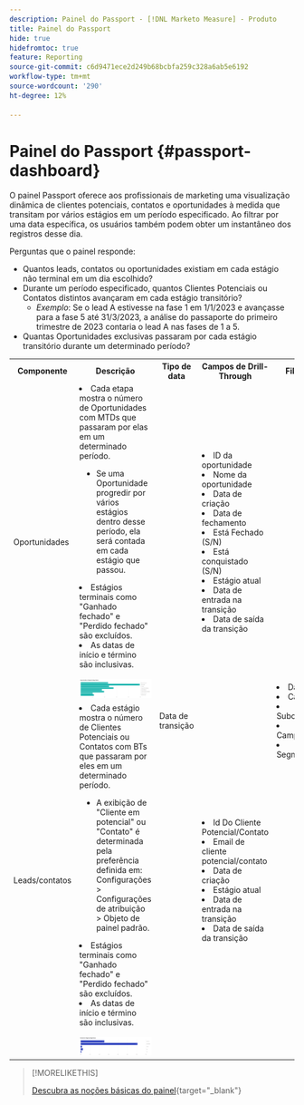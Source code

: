 ```yaml
---
description: Painel do Passport - [!DNL Marketo Measure] - Produto
title: Painel do Passport
hide: true
hidefromtoc: true
feature: Reporting
source-git-commit: c6d9471ece2d249b68bcbfa259c328a6ab5e6192
workflow-type: tm+mt
source-wordcount: '290'
ht-degree: 12%

---
```


# Painel do Passport {#passport-dashboard}

O painel Passport oferece aos profissionais de marketing uma visualização dinâmica de clientes potenciais, contatos e oportunidades à medida que transitam por vários estágios em um período especificado. Ao filtrar por uma data específica, os usuários também podem obter um instantâneo dos registros desse dia.

Perguntas que o painel responde:

* Quantos leads, contatos ou oportunidades existiam em cada estágio não terminal em um dia escolhido?
* Durante um período especificado, quantos Clientes Potenciais ou Contatos distintos avançaram em cada estágio transitório?
   * _Exemplo_: Se o lead A estivesse na fase 1 em 1/1/2023 e avançasse para a fase 5 até 31/3/2023, a análise do passaporte do primeiro trimestre de 2023 contaria o lead A nas fases de 1 a 5.
* Quantas Oportunidades exclusivas passaram por cada estágio transitório durante um determinado período?

<table style="table-layout:auto"> 
<tbody>
<tr> 
   <th>Componente</th> 
   <th>Descrição</th>
   <th>Tipo de data</th>
   <th>Campos de Drill-Through</th>
   <th>Filtros</th>
  </tr>
  <tr>
    <td>Oportunidades</td>
    <td><li>Cada etapa mostra o número de Oportunidades com MTDs que passaram por elas em um determinado período.</li>
<ul style="padding-left: 30px;"><li>Se uma Oportunidade progredir por vários estágios dentro desse período, ela será contada em cada estágio que passou.</li></ul>
<li>Estágios terminais como "Ganhado fechado" e "Perdido fechado" são excluídos.</li>
<li>As datas de início e término são inclusivas.</li>
<br/><img src="assets/passport-dashboard-1.png" width="600"></td>
    <td rowspan="2">Data de transição</td>
    <td><li>ID da oportunidade</li>
<li>Nome da oportunidade</li>
<li>Data de criação</li>
<li>Data de fechamento</li>
<li>Está Fechado (S/N)</li>
<li>Está conquistado (S/N)</li>
<li>Estágio atual</li>
<li>Data de entrada na transição</li>
<li>Data de saída da transição</li></td>
    <td rowspan="2"><li>Data</li>
<li>Canal</li>
<li>Subcanal</li>
<li>Campanha</li>
<li>Segmentos</li></td>
  </tr>
  <tr>
    <td>Leads/contatos</td>
    <td><li>Cada estágio mostra o número de Clientes Potenciais ou Contatos com BTs que passaram por eles em um determinado período.</li>
<ul style="padding-left: 30px;"><li>A exibição de "Cliente em potencial" ou "Contato" é determinada pela preferência definida em: Configurações &gt; Configurações de atribuição &gt; Objeto de painel padrão.</li></ul>
<li>Estágios terminais como "Ganhado fechado" e "Perdido fechado" são excluídos.</li>
<li>As datas de início e término são inclusivas.</li>
<br/><img src="assets/passport-dashboard-2.png" width="600"></td>
    <td><li>Id Do Cliente Potencial/Contato</li>
<li>Email de cliente potencial/contato</li>
<li>Data de criação</li>
<li>Estágio atual</li>
<li>Data de entrada na transição</li>
<li>Data de saída da transição</li></td>
  </tr>
</tbody>
</table>

>[!MORELIKETHIS]
>
>[Descubra as noções básicas do painel](/help/marketo-measure-discover-ui/dashboards/discover-dashboard-basics.md){target="_blank"}
